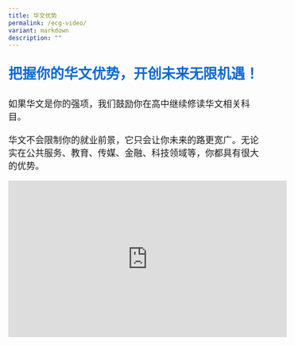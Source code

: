 ```yaml
---
title: 华文优势
permalink: /ecg-video/
variant: markdown
description: ""
---
```

<center><p style="color: #0C69D5; font-family: kai; font-size: 28px; font-weight: bold">把握你的华文优势，开创未来无限机遇！</p></center>

<p style="font-family: kai; font-size: 18px;">如果华文是你的强项，我们鼓励你在高中继续修读华文相关科目。<br>
	<br>华文不会限制你的就业前景，它只会让你未来的路更宽广。无论实在公共服务、教育、传媒、金融、科技领域等，你都具有很大的优势。</p>

<center><iframe allowfullscreen="" allow="accelerometer; autoplay; clipboard-write; encrypted-media; gyroscope; picture-in-picture; web-share" frameborder="0" title="YouTube video player" src="https://www.youtube.com/embed/r1_FRRzx0Tg?si=99LogcZVNl4MCun1" height="315" width="560"></iframe></center>